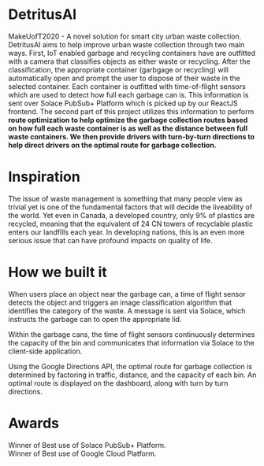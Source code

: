 # DetritusAI
MakeUofT2020 - A novel solution for smart city urban waste collection. DetritusAI aims to help improve urban waste collection through two main ways. First, IoT enabled garbage and recycling containers have are outfitted with a camera that classifies objects as either waste or recycling. After the classification, the appropriate container (garbgage or recycling) will automatically open and prompt the user to dispose of their waste in the selected container. Each container is outfitted with time-of-flight sensors which are used to detect how full each garbage can is. This information is sent over Solace PubSub+ Platform which is picked up by our ReactJS frontend. The second part of this project utilizes this information to perform <strong> route optimization to help optimize the garbage collection routes based on how full each waste container is as well as the distance between full waste containers. We then provide drivers with turn-by-turn directions to help direct drivers on the optimal route for garbage collection. </strong> 

# Inspiration
The issue of waste management is something that many people view as trivial yet is one of the fundamental factors that will decide the liveability of the world. Yet even in Canada, a developed country, only 9% of plastics are recycled, meaning that the equivalent of 24 CN towers of recyclable plastic enters our landfills each year. In developing nations, this is an even more serious issue that can have profound impacts on quality of life.

# How we built it
When users place an object near the garbage can, a time of flight sensor detects the object and triggers an image classification algorithm that identifies the category of the waste. A message is sent via Solace, which instructs the garbage can to open the appropriate lid.

Within the garbage cans, the time of flight sensors continuously determines the capacity of the bin and communicates that information via Solace to the client-side application.

Using the Google Directions API, the optimal route for garbage collection is determined by factoring in traffic, distance, and the capacity of each bin. An optimal route is displayed on the dashboard, along with turn by turn directions.

# Awards
Winner of Best use of Solace PubSub+ Platform. <br>
Winner of Best use of Google Cloud Platform.
